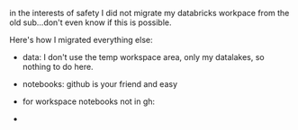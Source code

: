 in the interests of safety I did not migrate my databricks workpace from the old sub...don't even know if this is possible.  

Here's how I migrated everything else:

* data:  I don't use the temp workspace area, only my datalakes, so nothing to do here.
* notebooks:  github is your friend and easy
* for workspace notebooks not in gh:

* 